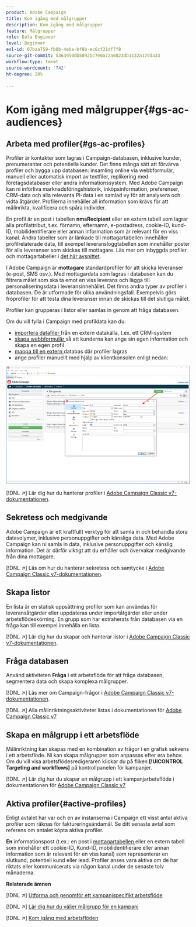 ```yaml
---
product: Adobe Campaign
title: Kom igång med målgrupper
description: Kom igång med målgrupper
feature: Målgrupper
role: Data Engineer
level: Beginner
exl-id: 07baa759-fb0b-4eba-bf8b-ec6cf21df7f8
source-git-commit: 5363950db5092bc7e0a72a0823db1132a17dda33
workflow-type: tm+mt
source-wordcount: '742'
ht-degree: 20%

---
```


# Kom igång med målgrupper{#gs-ac-audiences}

## Arbeta med profiler{#gs-ac-profiles}

Profiler är kontakter som lagras i Campaign-databasen, inklusive kunder, prenumeranter och potentiella kunder. Det finns många sätt att förvärva profiler och bygga upp databasen: insamling online via webbformulär, manuell eller automatisk import av textfiler, replikering med företagsdatabaser eller andra informationssystem. Med Adobe Campaign kan ni införliva marknadsföringshistorik, inköpsinformation, preferenser, CRM-data och alla relevanta PI-data i en samlad vy för att analysera och vidta åtgärder. Profilerna innehåller all information som krävs för att målinrikta, kvalificera och spåra individer.

En profil är en post i tabellen **nmsRecipient** eller en extern tabell som lagrar alla profilattribut, t.ex. förnamn, efternamn, e-postadress, cookie-ID, kund-ID, mobilidentifierare eller annan information som är relevant för en viss kanal. Andra tabeller som är länkade till mottagartabellen innehåller profilrelaterade data, till exempel leveransloggtabellen som innehåller poster för alla leveranser som skickas till mottagare. Läs mer om inbyggda profiler och mottagartabeller i [det här avsnittet](../dev/datamodel.md#ootb-profiles).

I Adobe Campaign är **mottagare** standardprofiler för att skicka leveranser (e-post, SMS osv.). Med mottagardata som lagras i databasen kan du filtrera målet som ska ta emot en viss leverans och lägga till personaliseringsdata i leveransinnehållet. Det finns andra typer av profiler i databasen. De är utformade för olika användningsfall. Exempelvis görs fröprofiler för att testa dina leveranser innan de skickas till det slutliga målet.

Profiler kan grupperas i listor eller samlas in genom att fråga databasen.


Om du vill fylla i Campaign med profildata kan du:

* [importera datafiler ](import.md) från en extern datakälla, t.ex. ett CRM-system
* [skapa webbformulär ](../dev/webapps.md) så att kunderna kan ange sin egen information och skapa en egen profil
* [mappa till en extern ](../connect/fda.md) databas där profiler lagras
* ange profiler manuellt med hjälp av klientkonsolen enligt nedan:

![](assets/create-profile.png)


[!DNL :arrow_upper_right:] Lär dig hur du hanterar profiler i  [Adobe Campaign Classic v7-dokumentationen](https://experienceleague.adobe.com/docs/campaign-classic/using/getting-started/profile-management/about-profiles.html).


## Sekretess och medgivande

Adobe Campaign är ett kraftfullt verktyg för att samla in och behandla stora datavolymer, inklusive personuppgifter och känsliga data. Med Adobe Campaign kan ni samla in data, inklusive personuppgifter och känslig information. Det är därför viktigt att du erhåller och övervakar medgivande från dina mottagare.

[!DNL :arrow_upper_right:] Läs om hur du hanterar sekretess och samtycke i  [Adobe Campaign Classic v7-dokumentationen](https://experienceleague.adobe.com/docs/campaign-classic/using/getting-started/privacy/privacy-and-recommendations.html).

## Skapa listor

En lista är en statisk uppsättning profiler som kan användas för leveransåtgärder eller uppdateras under importåtgärder eller under arbetsflödeskörning. En grupp som har extraherats från databasen via en fråga kan till exempel innehålla en lista.

[!DNL :arrow_upper_right:] Lär dig hur du skapar och hanterar listor i  [Adobe Campaign Classic v7-dokumentationen](https://experienceleague.adobe.com/docs/campaign-classic/using/getting-started/profile-management/creating-and-managing-lists.html).

## Fråga databasen

Använd aktiviteten **Fråga** i ett arbetsflöde för att fråga databasen, segmentera data och skapa komplexa målgrupper.

[!DNL :arrow_upper_right:] Läs mer om Campaign-frågor i  [Adobe Campaign Classic v7-dokumentationen](https://experienceleague.adobe.com/docs/campaign-classic/using/automating-with-workflows/introduction/targeting-data.html).

[!DNL :arrow_upper_right:] Alla målinriktningsaktiviteter listas i dokumentationen för  [Adobe Campaign Classic v7](https://experienceleague.adobe.com/docs/campaign-classic/using/automating-with-workflows/targeting-activities/about-targeting-activities.html)

## Skapa en målgrupp i ett arbetsflöde

Målinriktning kan skapas med en kombination av frågor i en grafisk sekvens i ett arbetsflöde. Ni kan skapa målgrupper som anpassas efter era behov. Om du vill visa arbetsflödesredigeraren klickar du på fliken **[!UICONTROL Targeting and workflows]** på kontrollpanelen för kampanjer.

[!DNL :arrow_upper_right:] Lär dig hur du skapar en målgrupp i ett kampanjarbetsflöde i dokumentationen för  [Adobe Campaign Classic v7](https://experienceleague.adobe.com/docs/campaign-classic/using/orchestrating-campaigns/orchestrate-campaigns/marketing-campaign-target.html?lang=en#building-the-main-target-in-a-workflow)


## Aktiva profiler{#active-profiles}

Enligt avtalet har var och en av instanserna i Campaign ett visst antal aktiva profiler som räknas för faktureringsändamål. Se ditt senaste avtal som referens om antalet köpta aktiva profiler.

**En** informationspost (t.ex.: en post i  [mottagartabellen ](../dev/datamodel.md) eller en extern tabell som innehåller ett cookie-ID, Kund-ID, mobilidentifierare eller annan information som är relevant för en viss kanal) som representerar en slutkund, potentiell kund eller lead. Profiler anses vara aktiva om de har riktats eller kommunicerats via någon kanal under de senaste tolv månaderna.

<!--
You can monitor the number of active profiles used on your instances directly from Campaign Control Panel. 

[!DNL :arrow_upper_right:] For more on this, refer to the [Control Panel documentation](https://docs.adobe.com/content/help/en/control-panel/using/performance-monitoring/active-profiles-monitoring.html).
-->

**Relaterade ämnen**

[!DNL :arrow_upper_right:] [Utforma och genomför ett kampanjspecifikt arbetsflöde](https://experienceleague.adobe.com/docs/campaign-classic/using/automating-with-workflows/introduction/building-a-workflow.html)

[!DNL :arrow_upper_right:] [Lär dig hur du väljer målgrupp för en kampanj](https://experienceleague.adobe.com/docs/campaign-classic/using/orchestrating-campaigns/orchestrate-campaigns/marketing-campaign-target.html)

[!DNL :arrow_upper_right:] [Kom igång med arbetsflöden](https://experienceleague.adobe.com/docs/campaign-classic/using/automating-with-workflows/introduction/about-workflows.html)
